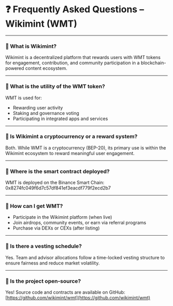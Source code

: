 # ❓ Frequently Asked Questions – Wikimint (WMT)

---

### 🔹 What is Wikimint?

Wikimint is a decentralized platform that rewards users with WMT tokens for engagement, contribution, and community participation in a blockchain-powered content ecosystem.

---

### 🔹 What is the utility of the WMT token?

WMT is used for:

- Rewarding user activity
- Staking and governance voting
- Participating in integrated apps and services

---

### 🔹 Is Wikimint a cryptocurrency or a reward system?

Both. While WMT is a cryptocurrency (BEP-20), its primary use is within the Wikimint ecosystem to reward meaningful user engagement.

---

### 🔹 Where is the smart contract deployed?

WMT is deployed on the Binance Smart Chain: 0x8274fc049f6d7c57df841ef3eacdf779f2ecd2b7

---

### 🔹 How can I get WMT?

- Participate in the Wikimint platform (when live)
- Join airdrops, community events, or earn via referral programs
- Purchase via DEXs or CEXs (after listing)

---

### 🔹 Is there a vesting schedule?

Yes. Team and advisor allocations follow a time-locked vesting structure to ensure fairness and reduce market volatility.

---

### 🔹 Is the project open-source?

Yes! Source code and contracts are available on GitHub:
[https://github.com/wikimint/wmt](https://github.com/wikimint/wmt)

